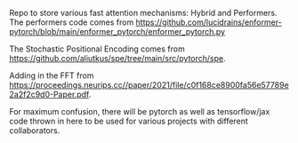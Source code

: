 Repo to store various fast attention mechanisms: Hybrid and Performers. The performers code comes from https://github.com/lucidrains/enformer-pytorch/blob/main/enformer_pytorch/enformer_pytorch.py

The Stochastic Positional Encoding comes from https://github.com/aliutkus/spe/tree/main/src/pytorch/spe. 

Adding in the FFT from https://proceedings.neurips.cc//paper/2021/file/c0f168ce8900fa56e57789e2a2f2c9d0-Paper.pdf.

For maximum confusion, there will be pytorch as well as tensorflow/jax code thrown in here to be used for various projects with different collaborators. 
